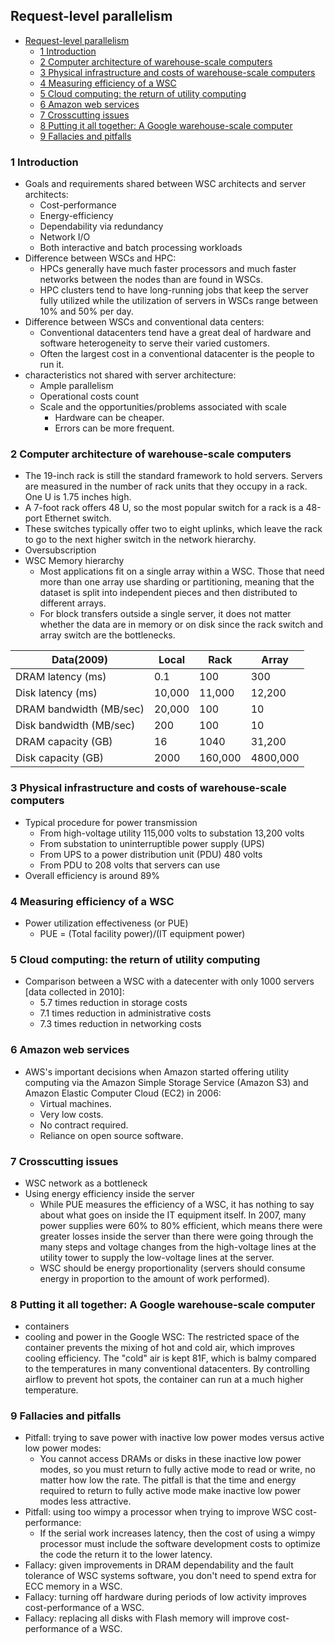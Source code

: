 ## Request-level parallelism
<!-- MDTOC maxdepth:6 firsth1:1 numbering:0 flatten:0 bullets:1 updateOnSave:1 -->

   - [Request-level parallelism](#request-level-parallelism)   
      - [1 Introduction](#1-introduction)   
      - [2 Computer architecture of warehouse-scale computers](#2-computer-architecture-of-warehouse-scale-computers)   
      - [3 Physical infrastructure and costs of warehouse-scale computers](#3-physical-infrastructure-and-costs-of-warehouse-scale-computers)   
      - [4 Measuring efficiency of a WSC](#4-measuring-efficiency-of-a-wsc)   
      - [5 Cloud computing: the return of utility computing](#5-cloud-computing-the-return-of-utility-computing)   
      - [6  Amazon web services](#6-amazon-web-services)   
      - [7 Crosscutting issues](#7-crosscutting-issues)   
      - [8 Putting it all together: A Google warehouse-scale computer](#8-putting-it-all-together-a-google-warehouse-scale-computer)   
      - [9 Fallacies and pitfalls](#9-fallacies-and-pitfalls)   

<!-- /MDTOC -->
### 1 Introduction
  - Goals and requirements shared between WSC architects and server architects:
    - Cost-performance
    - Energy-efficiency
    - Dependability via redundancy
    - Network I/O
    - Both interactive and batch processing workloads
  - Difference between WSCs and HPC:
    - HPCs generally have much faster processors and much faster networks between the nodes than are found in WSCs.
    - HPC clusters tend to have long-running jobs that keep the server fully utilized while the utilization of servers in WSCs range between 10% and 50% per day.
  - Difference between WSCs and conventional data centers:
    - Conventional datacenters tend have a great deal of hardware and software heterogeneity to serve their varied customers.
    - Often the largest cost in a conventional datacenter is the people to run it.
  - characteristics not shared with server architecture:
    - Ample parallelism
    - Operational costs count
    - Scale and the opportunities/problems associated with scale
      - Hardware can be cheaper.
      - Errors can be more frequent.

### 2 Computer architecture of warehouse-scale computers
  - The 19-inch rack is still the standard framework to hold servers. Servers are measured in the number of rack units that they occupy in a rack. One U is 1.75 inches high.
  - A 7-foot rack offers 48 U, so the most popular switch for a rack is a 48-port Ethernet switch.
  - These switches typically offer two to eight uplinks, which leave the rack to go to the next higher switch in the network hierarchy.
  - Oversubscription
  - WSC Memory hierarchy
    - Most applications fit on a single array within a WSC. Those that need more than one array use sharding or partitioning, meaning that the dataset is split into independent pieces and then distributed to different arrays.
    - For block transfers outside a single server, it does not matter whether the data are in memory or on disk since the rack switch and array switch are the bottlenecks.

  |Data(2009) |Local|Rack|Array
  |---|---|---|---|
  |DRAM latency (ms)| 0.1 | 100 | 300
  |Disk latency (ms)| 10,000 | 11,000 | 12,200
  |DRAM bandwidth (MB/sec) | 20,000 | 100 | 10
  |Disk bandwidth (MB/sec) | 200 | 100 | 10
  |DRAM capacity (GB)| 16 | 1040 | 31,200
  |Disk capacity (GB)|2000 | 160,000 | 4800,000

### 3 Physical infrastructure and costs of warehouse-scale computers
  - Typical procedure for power transmission
    - From high-voltage utility 115,000 volts to substation 13,200 volts
    - From substation to uninterruptible power supply (UPS)
    - From UPS to a power distribution unit (PDU) 480 volts
    - From PDU to 208 volts that servers can use
  - Overall efficiency is around 89%

### 4 Measuring efficiency of a WSC
  - Power utilization effectiveness (or PUE)
    - PUE = (Total facility power)/(IT equipment power)

### 5 Cloud computing: the return of utility computing
  - Comparison between a WSC with a datecenter with only 1000 servers [data collected in 2010]:
    - 5.7 times reduction in storage costs
    - 7.1 times reduction in administrative costs
    - 7.3 times reduction in networking costs

### 6  Amazon web services
  - AWS's important decisions when Amazon started offering utility computing via the Amazon Simple Storage Service (Amazon S3) and Amazon Elastic Computer Cloud (EC2) in 2006:
    - Virtual machines.
    - Very low costs.
    - No contract required.
    - Reliance on open source software.

### 7 Crosscutting issues
  - WSC network as a bottleneck
  - Using energy efficiency inside the server
    - While PUE measures the efficiency of a WSC, it has nothing to say about what goes on inside the IT equipment itself. In 2007, many power supplies were 60% to 80% efficient, which means there were greater losses inside the server than there were going through the many steps and voltage changes from the high-voltage lines at the utility tower to supply the low-voltage lines at the server.
    - WSC should be energy proportionality (servers should consume energy in proportion to the amount of work performed).

### 8 Putting it all together: A Google warehouse-scale computer
  - containers
  - cooling and power in the Google WSC: The restricted space of the container prevents the mixing of hot and cold air, which improves cooling efficiency. The "cold" air is kept 81F, which is balmy compared to the temperatures in many conventional datacenters. By controlling airflow to prevent hot spots, the container can run at a much higher temperature.

### 9 Fallacies and pitfalls
  - Pitfall: trying to save power with inactive low power modes versus active low power modes:
    - You cannot access DRAMs or disks in these inactive low power modes, so you must return to fully active mode to read or write, no matter how low the rate. The pitfall is that the time and energy required to return to fully active mode make inactive low power modes less attractive.
  - Pitfall: using too wimpy a processor when trying to improve WSC cost-performance:
    - If the serial work increases latency, then the cost of using a wimpy processor must include the software development costs to optimize the code the return it to the lower latency.
  - Fallacy: given improvements in DRAM dependability and the fault tolerance of WSC systems software, you don't need to spend extra for ECC memory in a WSC.
  - Fallacy: turning off hardware during periods of low activity improves cost-performance of a WSC.
  - Fallacy: replacing all disks with Flash memory will improve cost-performance of a WSC.

